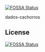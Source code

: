 [![FOSSA Status](https://app.fossa.io/api/projects/git%2Bgithub.com%2Fdanielaraujorn%2Fdados-cachorros.svg?type=shield)](https://app.fossa.io/projects/git%2Bgithub.com%2Fdanielaraujorn%2Fdados-cachorros?ref=badge_shield)

dados-cachorros


## License
[![FOSSA Status](https://app.fossa.io/api/projects/git%2Bgithub.com%2Fdanielaraujorn%2Fdados-cachorros.svg?type=large)](https://app.fossa.io/projects/git%2Bgithub.com%2Fdanielaraujorn%2Fdados-cachorros?ref=badge_large)